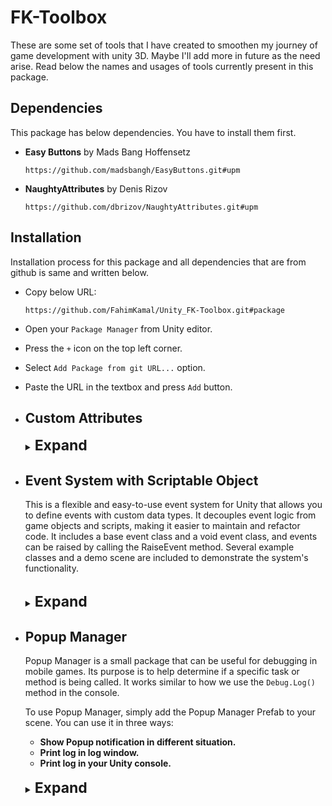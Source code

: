 # FK-Toolbox

These are some set of tools that I have created to smoothen my journey of game development with
unity 3D. Maybe I'll add more in future as the need arise. Read below the names and usages of tools
currently present in this package.


## Dependencies

This package has below dependencies. You have to install them first.

+ **Easy Buttons** by Mads Bang Hoffensetz </br>

   ```http request
   https://github.com/madsbangh/EasyButtons.git#upm
   ```
+ **NaughtyAttributes** by Denis Rizov </br>

   ```http request
   https://github.com/dbrizov/NaughtyAttributes.git#upm
   ```
  

## Installation

Installation process for this package and all dependencies that are from github is same and written below.

+ Copy below URL:
   ```http request
  https://github.com/FahimKamal/Unity_FK-Toolbox.git#package
   ```
+ Open your `Package Manager` from Unity editor.
+ Press the `+` icon on the top left corner.
+ Select `Add Package from git URL...` option.
+ Paste the URL in the textbox and press `Add` button.


+ ## Custom Attributes
  <details>
   <summary>
    <span style="font-size: 23px"> <strong>Expand</strong> </span>
   </summary>

    + ### `[ShowIf]` Attribute
      I have taken this solution from a StackOverFlow answer. The link to the question is:
      [here](https://stackoverflow.com/questions/58441744/how-to-enable-disable-a-list-in-unity-inspector-using-a-bool "How to enable/disable a List in Unity inspector using a bool?")

      <details>
      <summary>
        <span style="font-size: 17px"> <strong>Usage</strong> </span>
      </summary>

        + Using a field to hide/show another field:

      ```c#
      public bool showHideList = false; 
      [ShowIf(ActionOnConditionFail.DontDraw, ConditionOperator.And, nameof(showHideList))]
      public string aField = "item 1";
      ```
      ![hide/show a field](https://gyazo.com/7aa9ecb607415d71bf5c5948f856eab1.gif "Hide/show a field")

        + Using a field to enable/disable another field:

      ```c#
      public bool enableDisableList = false;
     
      [ShowIf(ActionOnConditionFail.JustDisable, ConditionOperator.And, 
      nameof(enableDisableList))]
      public string anotherField = "item 2";
      ```
      ![Enable/Disable a field](https://gyazo.com/f94d76702f32adf4d6a22eccaf5a0d4a.gif "enable/disable a field")

        + Using multiple conditions on the same field:

      ```c#
      public bool condition1;    
      public bool condition2;    
      [ShowIf(ActionOnConditionFail.JustDisable, ConditionOperator.And, nameof(condition1), 
      nameof(condition2))]    
      public string oneLastField= "last field";
      ```
      ![hide/show a field](https://gyazo.com/832b043e065741a170f9a5cbc42abe10.gif "Use multiple conditions on a same field")

        + Using a method to get a condition value:

      ```c#
      [ShowIf(ActionOnConditionFail.JustDisable, ConditionOperator.And,nameof(CalculateIsEnabled))]
      public string yetAnotherField = "one more";    
      public bool CalculateIsEnabled()    
      {
          return true;    
      }
      ```
      ![Using a method to get a condition value](https://i.gyazo.com/f87aae44ff47e046b5f3dc5b3e26c8f9.png "Using a method to get a condition value")

      </details>

    + ### `[RequireReference]` Attribute

      There are certain fields in your scripts like `GameObject`, `Transform`, `Prefab` that can't be `null`.
      Otherwise it will throw an error while running the game. In that places you can add this attribute
      to give you an warning, to set that fields with appropriate object reference.

      <details>
       <summary>
         <span style="font-size: 17px"> <strong>Usage</strong> </span>
       </summary>

        + Add the attribute like below example.
          ```c#
          [RequireReference]
          [SerializeField] private PopupEvent popupEvent;
          ```
          You will see something like this in inspector. <br>
          ![](https://imgur.com/SocVr3A.gif "Initialization")

        + (Optional) You can also add you own warning text.
          ```c#
          [RequireReference]
          [SerializeField] private PopupEvent popupEvent;
          ```
          You will see something like this in inspector. <br>
          ![](https://imgur.com/QWWAEo1.gif "Initialization")
      </details>
  </details>


+ ## Event System with Scriptable Object
  This is a flexible and easy-to-use event system for Unity that allows you to define events with 
  custom data types. It decouples event logic from game objects and scripts, making it easier to maintain
  and refactor code. It includes a base event class and a void event class, and events can be raised by 
  calling the RaiseEvent method. Several example classes and a demo scene are included to demonstrate
  the system's functionality. </br> </br>

   <details>
     <summary>
       <span style="font-size: 23px"> <strong>Expand</strong> </span>
     </summary>
  
    You will find some build-in type of events that you can use for your different use case.
    + <strong>Void Event : </strong> You can raise this event for your specific events and all other scripts 
      that has subscribed to this event will listen and execute their specific tasks. No data will be passed on.
    + <strong>Int Event : </strong> Will work same as <strong>Void Event</strong> only you will be able to passed on
      a `int` value.
    + <strong>String Event : </strong> Will work same as <strong>Void Event</strong> only you will be able to passed on
      a `string` value.
    + <strong>Custom Event : </strong> Will work same as <strong>Void Event</strong> but with more custom data type. 
      by extending the `BaseEvent<T>` class you can passed on other data types even custom data class.
      See use case section to understand how to do that.
      
    <details>
      <summary>
        <span style="font-size: 17px"> <strong>Usage</strong></span>
      </summary>
  
    + ### `[Void Event]`
      + #### Initialization: 
        + Right Click in your `Project` Window and select.</br>
        Create -> Events -> Void Event. Give it a name and save it.
        + In your Broadcaster Script: Write these lines to reference the event and drag-n-drop the event from your assets folder.
        ```c#
         [RequireReference]
         [SerializeField] private VoidEvent damageEvent;
        ```
        + Now to raise the event write these lines of code:
        ```c#
         private void OnCollisionEnter2D(Collision2D col)
         {
            if (damageEvent != null)
            {
                damageEvent.RaiseEvent();
            }
         }
        ```
        + Now in your Listener Scripts for example your UI controller : Write these lines to reference the event and drag-n-drop the event from your assets folder.
        ```c#
        [RequireReference]
        [SerializeField] private VoidEvent damageEvent;
        
        ...
        
        private void OnEnable()
        {
          damageEvent.onEventRaised.AddListener(OnEventRaised);
        }
        
        private void OnDisable()
        {
          damageEvent.onEventRaised.RemoveListener(OnEventRaised);
        }
        
        private void OnEventRaised()
        {
          messageBox.text = "Player is collide with an enemy";
          ...
          // Other codes.
          ...
        }
        
        ...
        ```
        + Whatever you have in your `OnEventRaised()` method will be executed when the event is raised from 
          the Broadcaster script.

    + ### `[Int Event]`
      + #### Initialization:
          + Right Click in your `Project` Window and select.</br>
            Create -> Events -> Int Event. Give it a name and save it.
          + In your Broadcaster Script: Write these lines to reference the event and drag-n-drop the event from your assets folder.
        ```c#
         [RequireReference]
         [SerializeField] private IntEvent damageEvent;
        ```
          + Now to raise the event write these lines of code: Value of `damageAmount` will ge passed on as parameter.
        ```c#
         ...
         int damageAmount = 10;
         ... 
        
         private void OnCollisionEnter2D(Collision2D col)
         {
            if (damageEvent != null)
            {
                damageEvent.RaiseEvent(damageAmount);
            }
         }
        ```
        + Now in your Listener Scripts for example your UI controller : Write these lines to reference the event and drag-n-drop the event from your assets folder.
        ```c#
        [RequireReference]
        [SerializeField] private IntEvent damageEvent;
        
        ...
        
        private void OnEnable()
        {
          damageEvent.onEventRaised.AddListener(OnEventRaised);
        }
        
        private void OnDisable()
        {
          damageEvent.onEventRaised.RemoveListener(OnEventRaised);
        }
        
        private void OnEventRaised(int damageAmount)
        {
          messageBox.text = "Player took damage of" + damageAmount;
          ...
          // Other codes.
          ...
        }
        
        ...
        ```
        + In this case `damageAmount` will be carried here from Broadcaster and you can use the value as you need.

    + ### `[Custom Event]`
      + <strong>Initialization: </strong> Maybe you need to send some other data type like `float` or maybe some other
        custom data class. You can do that by extending `BaseEvent<T>` class.
      + Let's create a Event that will passed on `float` value. See below code:
      ```c#
      [CreateAssetMenu(menuName = "Events/Float Event")]
      public class FloatEvent : BaseEvent<float>
      {
    
      }
      ```
      + That's it. Now use it same way you would use `Int Event`.
      + Let's Create a Event that will passed on a data class. See below code:
      ```C#
      [CreateAssetMenu(menuName = "Events/Messenger Event")]
      public class PopupEvent : BaseEvent<Messenge>
      {
      }
    
    
        [Serializable]
        public class Messenge
        {
            public string description;
            public string title;
            public bool onlyLog;
    
            public Messenge(string description, string title, bool onlyLog)
            {
                this.description = description;
                this.title = title;
                this.onlyLog = onlyLog;
            }
        }
      ```
      + Above Event class has be used by the `Popup Manager`. It's that simple. You can use above event same way you would
        use `IntEvent` or `FloatEvent`.

  </details>
    
  
   </details>


+ ## Popup Manager
  Popup Manager is a small package that can be useful for debugging in mobile games. Its purpose is to help determine 
  if a specific task or method is being called. It works similar to how we use the `Debug.Log()` method 
  in the console.

  To use Popup Manager, simply add the Popup Manager Prefab to your scene. You can use it in three ways:

    + <strong>Show Popup notification in different situation.
    + Print log in log window.
    + Print log in your Unity console.</strong>
      </br></br>
  <details>
    <summary>
      <span style="font-size: 23px"> <strong>Expand</strong> </span>
    </summary>

  See below example to know how to use this. Also you will find a sample scene which will
  demonstrate of it's usage.
  </br></br>
  ![Example](https://imgur.com/XzEC37z.gif "Example")

    <details>
      <summary>
        <span style="font-size: 17px"> <strong>Usage</strong></span>
      </summary>

    <strong>Initialization</strong> <br>
    + Add the `Popup Manager` prefab into your scene.</br>
    + Select the features that you want to use in your game.
    + Make sure `Message Receiver Event` is set. You will find that in resource folder.<br><br>
      ![Initialization](https://imgur.com/BBJH9ps.gif "Initialization")<br><br>
    + Create a new variable like bellow, in your scripts where you want to call and show Popup/log.
      ```c#
      [RequireReference]
      [SerializeField] private PopupEvent popupEvent;
      ```
    + Set reference to `PopupEvent` from inspector. You will find that in resource folder.<br> <br>
      ![Initialization](https://imgur.com/SocVr3A.gif "Initialization")<br><br>
    + Now each time you need to show popup or log text call below method from `popupEvent`.
      ```c#
      popupEvent.ShowPopup(description:"Button pressed from hello button", title:"Notification");
      ```
      ```c#
      popupEvent.ShowPopup("Game Closing.");
      ```
      ```c#
      popupEvent.ShowPopup("Data saved to cloud", onlyLog:true);
      ```
        + <strong>description:</strong> The message that you want to print in console/log and as popup body.
        + <strong>title:</strong>(Optional) The title for popup window.
        + <strong>onlyLog:</strong>(Optional) Set it to true if you only want to see it in console or log window in
          mobile device.
    </details>

  #### Note: In your final build just un-check `usePopup` and `useLogWindow` option to remove popups and log screen from your game. No need to remove or comment-out any code.
  ###### Note to self: For customize look of the Popup Manager in inspector. You have written some codes. Reference to those codes in future.

  </details>


